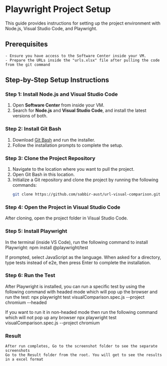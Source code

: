 # Playwright Project Setup

This guide provides instructions for setting up the project environment with Node.js, Visual Studio Code, and Playwright.

## Prerequisites
    - Ensure you have access to the Software Center inside your VM.
    - Prepare the URLs inside the "urls.xlsx" file after pulling the code from the git command

## Step-by-Step Setup Instructions

### Step 1: Install Node.js and Visual Studio Code
1. Open **Software Center** from inside your VM.
2. Search for **Node.js** and **Visual Studio Code**, and install the latest versions of both.

### Step 2: Install Git Bash
1. Download [Git Bash](https://git-scm.com/downloads) and run the installer.
2. Follow the installation prompts to complete the setup.

### Step 3: Clone the Project Repository
1. Navigate to the location where you want to pull the project.
2. Open Git Bash in this location.
3. Initialize a Git repository and clone the project by running the following commands:
   ```bash
   git clone https://github.com/sabbir-aust/url-visual-comparison.git

### Step 4: Open the Project in Visual Studio Code
After cloning, open the project folder in Visual Studio Code.

### Step 5: Install Playwright
In the terminal (inside VS Code), run the following command to install Playwright:
    npm install @playwright/test

If prompted, select JavaScript as the language.
When asked for a directory, type tests instead of e2e, then press Enter to complete the installation.

### Step 6: Run the Test
After Playwright is installed, you can run a specific test by using the following command with headed mode which will pop up the browser and run the test:
    npx playwright test visualComparison.spec.js --project chromium --headed

If you want to run it in non-headed mode then run the following command which will not pop up any browser
    npx playwright test visualComparison.spec.js --project chromium

### Result
    After run completes, Go to the screenshot folder to see the separate screenshots
    Go to the Result folder from the root. You will get to see the results in a excel format

